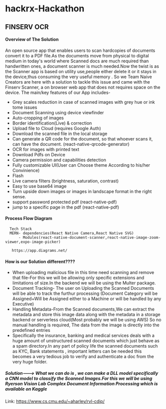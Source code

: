# hackrx-Hackathon

## FINSERV OCR
#### Overview of The Solution
 An open source app that enables users to scan hardcopies of documents convert it to a PDF file.As the documents move from physical to digital medium in today's world where Scanned docs are much required than handwritten ones, a document scanner is much needed.Now the twist is as the Scanner app is based on utility use,people either delete it or it stays in the device,thus consuming the very useful memory . So we Team Naive Creators are here with a solution to tackle this issue and came with the Finserv Scanner, a on browser web app that does not requires space on the device.
 The main/key features of our App includes-
 * Grey scales reduction in case of scanned images with grey hue or ink tome issues
 * Document Scanning using device viewfinder
 * Auto-cropping of images
 * Border identification(Live) & correction
 * Upload file to Cloud (requires Google Auth)
 * Download the scanned file in the local storage
 * Can generate a QR code for the document, so that whoever scans it, can have the document. (react-native-qrcode-generator)
 * OCR for images with printed text
 * Download Pdfs on Device
 * Camera permission and capabilities detection
 * Fully customizable UI(User can Choose theme According to his/her Convinience)
 * Flash
 * Live camera filters (brightness, saturation, contrast)
 * Easy to use base64 image
 * Turn upside down images or images in landscape format in the right sense.
 * support password protected pdf (react-native-pdf)
 * jump to a specific page in the pdf (react-native-pdf)



####  Process Flow Diagram
      Tech Stack
      MERN- dependencies(React Native Camera,React Native SVG)
          - Modules(react-native-document-scanner,react-native-image-zoom-viewer,expo-image-picker)
          
       https://app.diagrams.net/
          

#### How is our Solution different????
* When uploading malicious file in this time need scanning and remove that file-For this we will be allowing only specific extensions and limitations of size.In the backend we will be using the Multer package.
* Document Tracking- The user on Uploading the Scanned Documents will be able to track the furthur processing (Document Category will be Assigned+Will be Assigned either to a Machine or will be handled by any Executive)
* Handling Metadata-From the Scanned documents,We can extract the metadata and store this image data along with the metadata in a storage backend or serverless cloud(Most probably we will be using AWS) So no manual handling is required, The data from the image is directly into the predefined entries
* Specifically the insurance, banking and medical services deals with a huge amount of unstructured scanned documents which just behave as a spam directory.In any part of policy life the scanned documents such as KYC, Bank statements , important letters can be needed this becomes a very tedious job to verify and authenticate a doc from the very huge folder. 
 ##### Solution---> What we can do is , we can make a DLL model specifically a CNN model to classify the Scanned Images.For this we will be using Ryerson Vision Lab Complex Document Information Processing which is available on Kaggle
 Link: https://www.cs.cmu.edu/~aharley/rvl-cdip/
       




